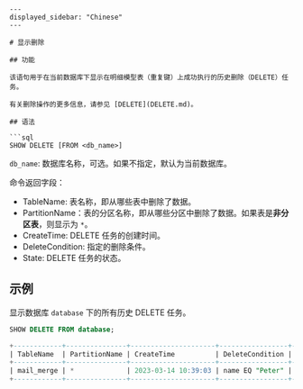 ```
---
displayed_sidebar: "Chinese"
---

# 显示删除

## 功能

该语句用于在当前数据库下显示在明细模型表（重复键）上成功执行的历史删除（DELETE）任务。

有关删除操作的更多信息，请参见 [DELETE](DELETE.md)。

## 语法

```sql
SHOW DELETE [FROM <db_name>]
```

`db_name`: 数据库名称，可选。如果不指定，默认为当前数据库。

命令返回字段：

- TableName: 表名称，即从哪些表中删除了数据。
- PartitionName：表的分区名称，即从哪些分区中删除了数据。如果表是**非分区表**，则显示为 `*`。
- CreateTime: DELETE 任务的创建时间。
- DeleteCondition: 指定的删除条件。
- State: DELETE 任务的状态。

## 示例

显示数据库 `database` 下的所有历史 DELETE 任务。

```sql
SHOW DELETE FROM database;

+------------+---------------+---------------------+-----------------+----------+
| TableName  | PartitionName | CreateTime          | DeleteCondition | State    |
+------------+---------------+---------------------+-----------------+----------+
| mail_merge | *             | 2023-03-14 10:39:03 | name EQ "Peter" | FINISHED |
+------------+---------------+---------------------+-----------------+----------+
```